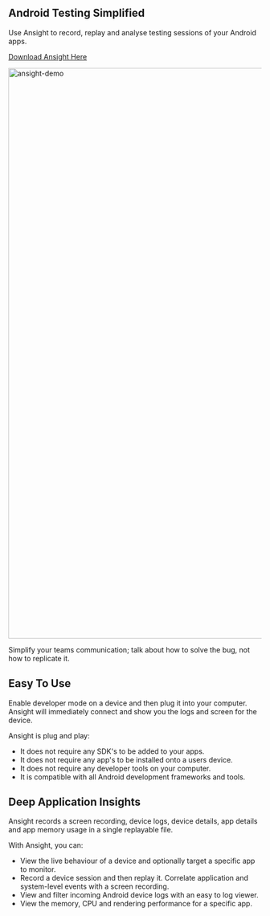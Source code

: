 ## Android Testing Simplified

Use Ansight to record, replay and analyse testing sessions of your Android apps.

[Download Ansight Here](https://github.com/Ansight/ansight.releases/releases/latest)

<img width="1136" alt="ansight-demo" src="https://user-images.githubusercontent.com/3260473/231393143-430889cb-afd7-400c-978c-e6c3b8a6ff5c.png">

Simplify your teams communication; talk about how to solve the bug, not how to replicate it.

## Easy To Use

Enable developer mode on a device and then plug it into your computer. Ansight will immediately connect and show you the logs and screen for the device.

Ansight is plug and play:

 * It does not require any SDK's to be added to your apps.
 * It does not require any app's to be installed onto a users device.
 * It does not require any developer tools on your computer.
 * It is compatible with all Android development frameworks and tools.

## Deep Application Insights

Ansight records a screen recording, device logs, device details, app details and app memory usage in a single replayable file.

With Ansight, you can:

 * View the live behaviour of a device and optionally target a specific app to monitor.
 * Record a device session and then replay it. Correlate application and system-level events with a screen recording.
 * View and filter incoming Android device logs with an easy to log viewer.
 * View the memory, CPU and rendering performance for a specific app.
